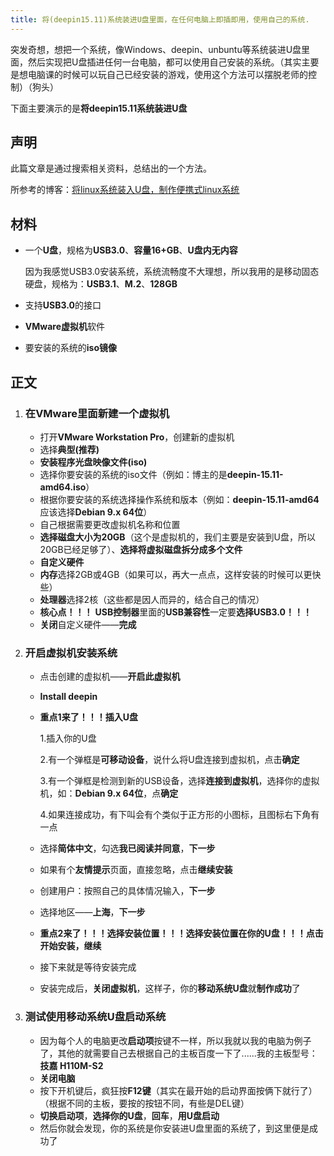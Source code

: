 ```yaml
---
title: 将(deepin15.11)系统装进U盘里面，在任何电脑上即插即用，使用自己的系统.
---
```


突发奇想，想把一个系统，像Windows、deepin、unbuntu等系统装进U盘里面，然后实现把U盘插进任何一台电脑，都可以使用自己安装的系统。（其实主要是想电脑课的时候可以玩自己已经安装的游戏，使用这个方法可以摆脱老师的控制）（狗头）

下面主要演示的是**将deepin15.11系统装进U盘**

## 声明

此篇文章是通过搜索相关资料，总结出的一个方法。

所参考的博客：[将linux系统装入U盘，制作便携式linux系统](https://blog.csdn.net/weixin_43136674/article/details/82419348)

## 材料

- 一个**U盘**，规格为**USB3.0**、**容量16+GB**、**U盘内无内容**

  因为我感觉USB3.0安装系统，系统流畅度不大理想，所以我用的是移动固态硬盘，规格为：**USB3.1**、**M.2**、**128GB**

- 支持**USB3.0**的接口

- **VMware虚拟机**软件

- 要安装的系统的**iso镜像**

## 正文

1. ### 在VMware里面新建一个虚拟机

   - 打开**VMware Workstation Pro**，创建新的虚拟机
   - 选择**典型(推荐)**
   - **安装程序光盘映像文件(iso)**
   - 选择你要安装的系统的iso文件（例如：博主的是**deepin-15.11-amd64.iso**）
   - 根据你要安装的系统选择操作系统和版本（例如：**deepin-15.11-amd64**应该选择**Debian 9.x 64位**）
   - 自己根据需要更改虚拟机名称和位置
   - **选择磁盘大小为20GB**（这个是虚拟机的，我们主要是安装到U盘，所以20GB已经足够了）、**选择将虚拟磁盘拆分成多个文件**
   - **自定义硬件**
   - **内存**选择2GB或4GB（如果可以，再大一点点，这样安装的时候可以更快些）
   - **处理器**选择2核（这些都是因人而异的，结合自己的情况）
   - **核心点！！！** **USB控制器**里面的**USB兼容性**一定要**选择USB3.0！！！**
   - **关闭**自定义硬件——**完成**
   
2. ### 开启虚拟机安装系统

   - 点击创建的虚拟机——**开启此虚拟机**

   - **Install deepin**

   - **重点1来了！！！插入U盘**

     1.插入你的U盘

     2.有一个弹框是**可移动设备**，说什么将U盘连接到虚拟机，点击**确定**

     3.有一个弹框是检测到新的USB设备，选择**连接到虚拟机**，选择你的虚拟机，如：**Debian 9.x 64位**，点**确定**

     4.如果连接成功，有下叫会有个类似于正方形的小图标，且图标右下角有一点

   - 选择**简体中文**，勾选**我已阅读并同意**，**下一步**

   - 如果有个**友情提示**页面，直接忽略，点击**继续安装**

   - 创建用户：按照自己的具体情况输入，**下一步**

   - 选择地区——**上海**，**下一步**

   - **重点2来了！！！选择安装位置！！！选择安装位置在你的U盘！！！点击开始安装，继续**

   - 接下来就是等待安装完成

   - 安装完成后，**关闭虚拟机**，这样子，你的**移动系统U盘**就**制作成功**了

3. ### 测试使用移动系统U盘启动系统

   - 因为每个人的电脑更改**启动项**按键不一样，所以我就以我的电脑为例子了，其他的就需要自己去根据自己的主板百度一下了......我的主板型号：**技嘉 H110M-S2**
   - **关闭电脑**
   - 按下开机键后，疯狂按**F12键**（其实在最开始的启动界面按俩下就行了）（根据不同的主板，要按的按钮不同，有些是DEL键）
   - **切换启动项**，**选择你的U盘**，**回车**，**用U盘启动**
   - 然后你就会发现，你的系统是你安装进U盘里面的系统了，到这里便是成功了
 
